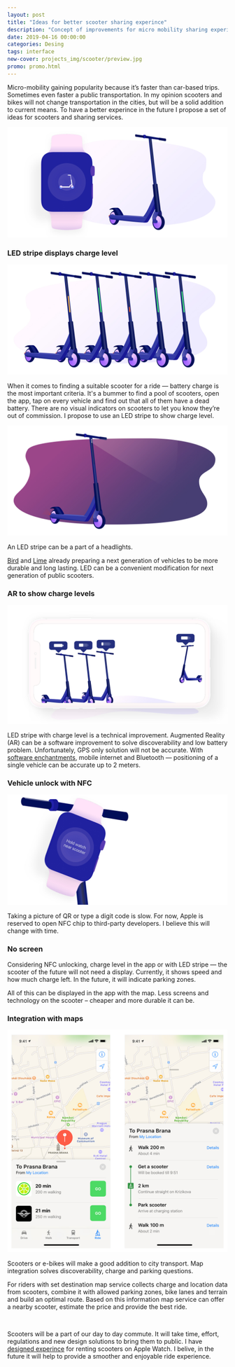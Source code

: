 ```yaml
---
layout: post
title: "Ideas for better scooter sharing experince"
description: "Concept of improvements for micro mobility sharing experince for scooters, e-bikes and shared transport"
date: 2019-04-16 00:00:00
categories: Desing
tags: interface
new-cover: projects_img/scooter/preview.jpg
promo: promo.html
---
```


Micro-mobility gaining popularity because it’s faster than car-based trips. Sometimes even faster a public transportation. In my opinion scooters and bikes will not change transportation in the cities, but will be a solid addition to current means. To have a better experince in the future I propose a set of ideas for scooters and sharing services.

<span class="p800">![Micro mobility scooters preview](/projects_img/scooter/preview.jpg)</span>

### LED stripe displays charge level

<span class="p1000">![Micro mobility scooters charging levels](/projects_img/scooter/charge.jpg)</span>

When it comes to finding a suitable scooter for a ride — battery charge is the most important criteria. It's a bummer to find a pool of scooters, open the app, tap on every vehicle and find out that all of them have a dead battery. There are no visual indicators on scooters to let you know they’re out of commission. I propose to use an LED stripe to show charge level.

<span class="p1000">![Micro mobility scooters charging levels](/projects_img/scooter/light.jpg)</span>

An LED stripe can be a part of a headlights.

[Bird](https://www.bird.co/zero/) and [Lime](https://www.li.me/second-street/lime-s-gen-3-electric-scooter-transform-micro-mobility) already preparing a next generation of vehicles to be more durable and long lasting. LED can be a convenient modification for next generation of public scooters.

### AR to show charge levels

<span class="p1000">![Micro mobility scooters charging levels](/projects_img/scooter/ar.jpg)</span>

LED stripe with charge level is a technical improvement. Augmented Reality (AR) can be a software improvement to solve discoverability and low battery problem. Unfortunately, GPS only solution will not be accurate. With [software enchantments](https://eng.uber.com/rethinking-gps/), mobile internet and Bluetooth — positioning of a single vehicle can be accurate up to 2 meters.

### Vehicle unlock with NFC

<span class="p1000">![Micro mobility scooters charging levels](/projects_img/scooter/nfc.jpg)</span>

Taking a picture of QR or type a digit code is slow. For now, Apple is reserved to open NFC chip to third-party developers. I believe this will change with time.

### No screen

Considering NFC unlocking, charge level in the app or with LED stripe — the scooter of the future will not need a display. Currently, it shows speed and how much charge left. In the future, it will indicate parking zones.

All of this can be displayed in the app with the map. Less screens and technology on the scooter – cheaper and more durable it can be.

### Integration with maps

<span class="p700">![Micro mobility scooters charging levels](/projects_img/scooter/map.jpg)</span>

Scooters or e-bikes will make a good addition to city transport. Map integration solves discoverability, charge and parking questions.

For riders with set destination map service collects charge and location data from scooters, combine it with allowed parking zones, bike lanes and terrain and build an optimal route. Based on this information map service can offer a nearby scooter, estimate the price and provide the best ride.

<br>

Scooters will be a part of our day to day commute. It will take time, effort, regulations and new design solutions to bring them to public. I have [designed experince](desing/2019/04/16/scooter-sharing-watch-app.html) for renting scooters on Apple Watch. I belive, in the future it will help to provide a smoother and enjoyable ride experience.